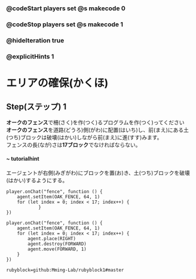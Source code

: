 ### @codeStart players set @s makecode 0
### @codeStop players set @s makecode 1

### @hideIteration true 
### @explicitHints 1


# エリアの確保(かくほ)

## Step(ステップ) 1
**オークのフェンス**で柵(さく)を作(つく)るプログラムを作(つく)ってください</br>
**オークのフェンス**を道路(どうろ)側(がわ)に配置(はいち)し、前(まえ)にある土(つち)ブロックは破壊(はかい)しながら前(まえ)に進(すす)みます。</br>
フェンスの長(なが)さは**17ブロック**でなければならない。</br>

#### ~ tutorialhint
エージェントが右側(みぎがわ)にブロックを置(お)き、土(つち)ブロックを破壊(はかい)するようにする。</br>

```blocks
player.onChat("fence", function () {
    agent.setItem(OAK_FENCE, 64, 1)
    for (let index = 0; index < 17; index++) {
            }
})
```
```ghost
player.onChat("fence", function () {
    agent.setItem(OAK_FENCE, 64, 1)
    for (let index = 0; index < 17; index++) {
        agent.place(RIGHT)
        agent.destroy(FORWARD)
        agent.move(FORWARD, 1)
    }
})
``` 
```package
rubyblock=github:Mming-Lab/rubyblock1#master
```

